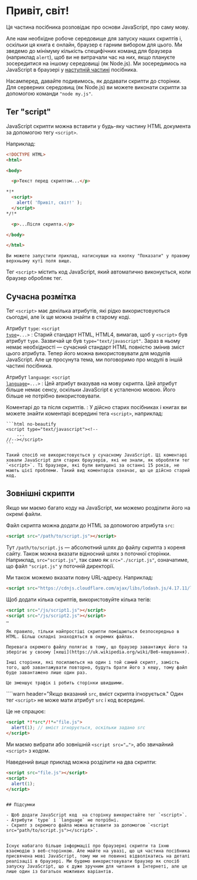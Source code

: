# Привіт, світ!

Ця частина посібника розповідає про основи JavaScript, про саму мову.

Але нам необхідне робоче середовище для запуску наших скриптів і, оскільки ця книга є онлайн, браузер є гарним вибором для цього. Ми зведемо до мінімуму кількість специфічних команд для браузера (наприклад `alert`), щоб ви не витрачали час на них, якщо плануєте зосередитися на іншому середовищі (як Node.js). Ми зосередимось на JavaScript в браузері у [наступній частині](/ui) посібника.

Насамперед, давайте подивимось, як додавати скрипти до сторінки. Для серверних середовищ (як Node.js) ви можете виконати скрипти за допомогою команди `"node my.js"`.


## Тег "script"

JavaScript скрипти можна вставити у будь-яку частину HTML документа за допомогою тегу `<script>`.

Наприклад:

```html run height=100
<!DOCTYPE HTML>
<html>

<body>

  <p>Текст перед скриптом...</p>

*!*
  <script>
    alert( 'Привіт, світ!' );
  </script>
*/!*

  <p>...Після скрипта.</p>

</body>

</html>
```

```online
Ви можете запустити приклад, натиснувши на кнопку "Показати" у правому верхньому куті поля вище.
```

Тег `<script>` містить код JavaScript, який автоматично виконується, коли браузер обробляє тег.


## Сучасна розмітка

Тег `<script>` має декілька атрибутів, які рідко використовуються сьогодні, але їх ще можна знайти в старому коді.

Атрибут `type`: <code>&lt;script <u>type</u>=...&gt;</code>
: Старий стандарт HTML, HTML4, вимагав, щоб у `<script>` був атрибут `type`. Зазвичай це був `type="text/javascript"`. Зараз в ньому немає необхідності — сучасний стандарт HTML повністю змінив зміст цього атрибута. Тепер його можна використовувати для модулів JavaScript. Але це просунута тема, ми поговоримо про модулі в іншій частині посібника.

Атрибут `language`: <code>&lt;script <u>language</u>=...&gt;</code>
: Цей атрибут вказував на мову скрипта. Цей атрибут більше немає сенсу, оскільки JavaScript є усталеною мовою. Його більше не потрібно використовувати.

Коментарі до та після скриптів.
: У дійсно старих посібниках і книгах ви можете знайти коментарі всередині тега `<script>`, наприклад:

    ```html no-beautify
    <script type="text/javascript"><!--
        ...
    //--></script>
    ```

    Такий спосіб не використовується у сучасному JavaScript. Ці коментарі ховали JavaScript для старих браузерів, які не знали, як обробляти тег `<script>`. Ті браузери, які були випущені за останні 15 років, не мають цієї проблеми. Такий вид коментарів означає, що це дійсно старий код.


## Зовнішні скрипти

Якщо ми маємо багато коду на JavaScript, ми можемо розділити його на окремі файли.

Файл скрипта можна додати до HTML за допомогою атрибута `src`:

```html
<script src="/path/to/script.js"></script>
```

Тут `/path/to/script.js` — абсолютний шлях до файлу скрипта з кореня сайту. Також можна вказати відносний шлях з поточної сторінки. Наприклад, `src="script.js"`, так само як `src="./script.js"`, означатиме, що файл `"script.js"` у поточній директорії.

Ми також можемо вказати повну URL-адресу. Наприклад:

```html
<script src="https://cdnjs.cloudflare.com/ajax/libs/lodash.js/4.17.11/lodash.js"></script>
```

Щоб додати кілька скриптів, використовуйте кілька тегів:

```html
<script src="/js/script1.js"></script>
<script src="/js/script2.js"></script>
…
```

```smart
Як правило, тільки найпростіші скрипти поміщаються безпосередньо в HTML. Більш складні знаходяться в окремих файлах.

Перевага окремого файлу полягає в тому, що браузер завантажує його та зберігає у своєму [кеші](https://uk.wikipedia.org/wiki/Веб-кешування).

Інші сторінки, які посилаються на один і той самий скрипт, замість того, щоб завантажувати повторно, будуть брати його з кешу, тому файл буде завантажено лише один раз.

Це зменшує трафік і робить сторінки швидшими.
```

````warn header="Якщо вказаний `src`, вміст скрипта ігнорується."
Один тег `<script>` не може мати атрибут `src` і код всередині.

Це не спрацює:

```html
<script *!*src*/!*="file.js">
  alert(1); // вміст ігнорується, оскільки задано src
</script>
```

Ми маємо вибрати або зовнішній `<script src="…">`, або звичайний `<script>` з кодом.

Наведений вище приклад можна розділити на два скрипти:

```html
<script src="file.js"></script>
<script>
  alert(1);
</script>
```
````

## Підсумки

- Щоб додати JavaScript код  на сторінку використайте тег `<script>`.
- Атрибути `type` і `language` не потрібні.
- Скрипт з окремого файла можна вставити за допомогою `<script src="path/to/script.js"></script>`.


Існує набагато більше інформації про браузерні скрипти та їхню взаємодію з веб-сторінкою. Але майте на увазі, що ця частина посібника присвячена мові JavaScript, тому ми не повинні відволікатись на деталі реалізації в браузері. Ми будемо використовувати браузер як спосіб запуску JavaScript, що є дуже зручним для читання в Інтернеті, але це лише один із багатьох можливих варіантів.
